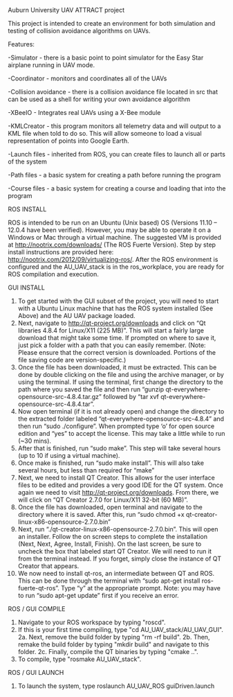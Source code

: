 Auburn University UAV ATTRACT project

This project is intended to create an environment for both simulation and testing of collision avoidance
algorithms on UAVs.


Features:

-Simulator - there is a basic point to point simulator for the Easy Star airplane running in UAV mode.

-Coordinator - monitors and coordinates all of the UAVs

-Collision avoidance - there is a collision avoidance file located in src that can be used as a shell
for writing your own avoidance algorithm

-XBeeIO - Integrates real UAVs using a X-Bee module

-KMLCreator - this program monitors all telemetry data and will output to a KML file when told to do so.  This will allow someone to load a visual representation of points into Google Earth.

-Launch files - inherited from ROS, you can create files to launch all or parts of the system

-Path files - a basic system for creating a path before running the program

-Course files - a basic system for creating a course and loading that into the program



ROS INSTALL

ROS is intended to be run on an Ubuntu (Unix based) OS (Versions 11.10 – 12.0.4 have been verified).  However, you may be able to operate it on a Windows or Mac through a virtual machine.  The suggested VM is provided at http://nootrix.com/downloads/ (The ROS Fuerte Version). Step by step install instructions are provided here: http://nootrix.com/2012/09/virtualizing-ros/.  After the ROS environment is configured and the AU_UAV_stack is in the ros_workplace, you are ready for ROS compilation and execution.

GUI INSTALL

1. To get started with the GUI subset of the project, you will need to start with a Ubuntu Linux machine that has the ROS system installed (See Above) and the AU UAV package loaded.
2. Next, navigate to http://qt-project.org/downloads and click on “Qt libraries 4.8.4 for Linux/X11 (225 MB)”. This will start a fairly large download that might take some time. If prompted on where to save it, just pick a folder with a path that you can easily remember. (Note: Please ensure that the correct version is downloaded. Portions of the file saving code are version-specific.)
3. Once the file has been downloaded, it must be extracted. This can be done by double clicking on the file and using the archive manager, or by using the terminal. If using the terminal, first change the directory to the path where you saved the file and then run “gunzip qt-everywhere-opensource-src-4.8.4.tar.gz” followed by “tar xvf qt-everywhere-opensource-src-4.8.4.tar”.
4. Now open terminal (if it is not already open) and change the directory to the extracted folder labeled “qt-everywhere-opensource-src-4.8.4” and then run “sudo ./configure”. When prompted type ‘o’ for open source edition and “yes” to accept the license. This may take a little while to run (~30 mins).
5. After that is finished, run “sudo make”. This step will take several hours (up to 10 if using a virtual machine).
6. Once make is finished, run “sudo make install”. This will also take several hours, but less than required for “make”
7. Next, we need to install QT Creator. This allows for the user interface files to be edited and provides a very good IDE for the QT system. Once again we need to visit http://qt-project.org/downloads. From there, we will click on “QT Creator 2.7.0 for Linux/X11 32-bit (60 MB)”. 
8. Once the file has downloaded, open terminal and navigate to the directory where it is saved. After this, run “sudo chmod +x qt-creator-linux-x86-opensource-2.7.0.bin”
9. Next, run “./qt-creator-linux-x86-opensource-2.7.0.bin”. This will open an installer. Follow the on screen steps to complete the installation (Next, Next, Agree, Install, Finish). On the last screen, be sure to uncheck the box that labeled start QT Creator. We will need to run it from the terminal instead. If you forget, simply close the instance of QT Creator that appears.
10. We now need to install qt-ros, an intermediate between QT and ROS. This can be done through the terminal with “sudo apt-get install ros-fuerte-qt-ros”.  Type “y” at the appropriate prompt. Note: you may have to run “sudo apt-get update” first if you receive an error. 

ROS / GUI COMPILE

1. Navigate to your ROS workspace by typing "roscd".
2. If this is your first time compiling, type "cd AU_UAV_stack/AU_UAV_GUI".
2a. Next, remove the build folder by typing "rm -rf build".
2b. Then, remake the build folder by typing "mkdir build" and navigate to this folder.
2c. Finally, compile the QT binaries by typing "cmake ..".
3. To compile, type "rosmake AU_UAV_stack".

ROS / GUI LAUNCH

1. To launch the system, type roslaunch AU_UAV_ROS guiDriven.launch

